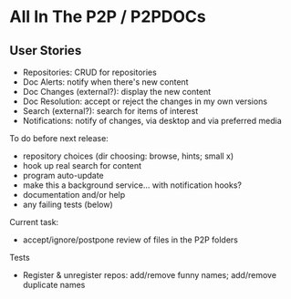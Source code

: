 All In The P2P / P2PDOCs
==============

User Stories
------------

 * Repositories: CRUD for repositories
 * Doc Alerts: notify when there's new content
 * Doc Changes (external?): display the new content
 * Doc Resolution: accept or reject the changes in my own versions
 * Search (external?): search for items of interest
 * Notifications: notify of changes, via desktop and via preferred media

To do before next release:

 * repository choices (dir choosing: browse, hints; small x)
 * hook up real search for content
 * program auto-update
 * make this a background service... with notification hooks?
 * documentation and/or help
 * any failing tests (below)

Current task:

 * accept/ignore/postpone review of files in the P2P folders

Tests

 * Register & unregister repos: add/remove funny names; add/remove duplicate names
